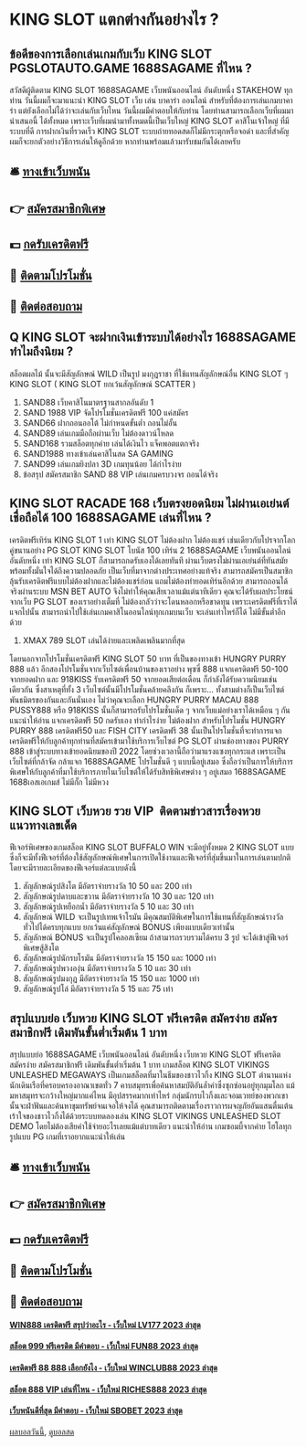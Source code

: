 # KING SLOT แตกต่างกันอย่างไร ?
## ข้อดีของการเลือกเล่นเกมกับเว็บ KING SLOT PGSLOTAUTO.GAME 1688SAGAME ที่ไหน ?
สวัสดีผู้ติดตาม KING SLOT 1688SAGAME เว็บพนันออนไลน์ อันดับหนึ่ง STAKEHOW ทุกท่าน วันนี้ผมก็จะมาแนะนำ KING SLOT เว็บ เล่น บาคาร่า ออนไลน์ สำหรับที่ต้องการเล่นเกมบาคาร่า แต่ยังเลือกไม่ได้ว่าจะเล่นกับเว็บไหน วันนี้ผมมีคำตอบให้กับท่าน โดยท่านสามารถเลือกเว็บที่ผมมานำเสนอนี้ ได้ทั้งหมด เพราะเว็บที่ผมนำมาทั้งหมดนี้เป็นเว็บใหญ่ KING SLOT คาสิโนเจ้าใหญ่ ที่มีระบบที่ดี การฝากเงินที่รวดเร็ว KING SLOT ระบบถ่ายทอดสดก็ไม่มีกระตุกหรือจอดำ และที่สำคัญผมก็จะยกตัวอย่างวิธีการเล่นให้ดูอีกด้วย หากท่านพร้อมแล้วมารับชมกันได้เลยครับ

## 🛎 [ทางเข้าเว็บพนัน](https://bit.ly/3SdLNi2)
## 👉 [สมัครสมาชิกพิเศษ](https://bit.ly/3SdLNi2)
## 💵 [กดรับเครดิตฟรี](https://bit.ly/3dyRKHj)
## 👑 [ติดตามโปรโมชั่น](https://bit.ly/3dyRKHj)
## 📱 [ติดต่อสอบถาม](https://bit.ly/3dyRKHj)

## Q KING SLOT จะฝากเงินเข้าระบบได้อย่างไร 1688SAGAME ทำไมถึงนิยม ?
สล็อตผลไม้ นั้นจะมีสัญลักษณ์ WILD เป็นรูป มงกุฎราชา ที่ใช้แทนสัญลักษณ์อื่น KING SLOT ๆ KING SLOT ( KING SLOT ยกเว้นสัญลักษณ์ SCATTER )
1. SAND88 เว็บคาสิโนมาตรฐานสากลอันดับ 1
2. SAND 1988 VIP จัดโปรโมชั่นเครดิตฟรี 100 แค่สมัคร
3. SAND66 ฝากถอนออโต้ ไม่กำหนดขั้นต่ำ ถอนไม่อั้น
4. SAND89 เล่นเกมมือถือผ่านเว็บ ไม่ต้องดาวน์โหลด
5. SAND168 รวมสล็อตทุกค่าย เล่นได้เงินไว แจ็คพอตแตกจริง
6. SAND1988 ทางเข้าเล่นคาสิโนสด SA GAMING
7. SAND99 เล่นเกมยิงปลา 3D เกมทุนน้อย ได้กำไรง่าย
8. ข้อสรุป สมัครสมาชิก SAND 88 VIP เล่นเกมครบวงจร ถอนได้จริง

## KING SLOT RACADE 168 เว็บตรงยอดนิยม ไม่ผ่านเอเย่นต์ เชื่อถือได้ 100 1688SAGAME เล่นที่ไหน ?
เครดิตฟรีเทิร์น KING SLOT 1 เท่า KING SLOT ไม่ต้องฝาก ไม่ต้องแชร์ เช่นเดียวกับโปรจากโลกคู่ขนานอย่าง PG SLOT KING SLOT โบนัส 100 เทิร์น 2 1688SAGAME เว็บพนันออนไลน์ อันดับหนึ่ง เท่า KING SLOT ก็สามารถกดรับเองได้เลยทันที ผ่านเว็บตรงไม่ผ่านเอเย่นต์ที่ทันสมัยพร้อมทั้งมั่นใจได้ถึงความปลอดภัย เป็นเว็บที่มาจากต่างประเทศอย่างแท้จริง สามารถสมัครเป็นสมาชิก ลุ้นรับเครดิตฟรีแบบไม่ต้องฝากและไม่ต้องแชร์ก่อน แถมไม่ต้องทำยอดเทิร์นอีกด้วย สามารถถอนได้จริงผ่านระบบ MSN BET AUTO จึงไม่ทำให้คุณเสียเวลาแม้แต่นาทีเดียว คุณจะได้รับผลประโยชน์จากเว็บ PG SLOT ของเราอย่างเต็มที่ ไม่ต้องกลัวว่าจะโดนหลอกหรือขาดทุน เพราะเครดิตฟรีที่เราได้แจกไปนั้น สามารถนำไปใช้เล่นเกมคาสิโนออนไลน์ทุกเกมบนเว็บ จะเล่นเท่าไหร่ก็ได้ ไม่มีขั้นต่ำอีกด้วย
1. XMAX 789 SLOT เล่นได้ง่ายและเพลิดเพลินมากที่สุด

โดยนอกจากโปรโมชั่นเครดิตฟรี KING SLOT 50 บาท ที่เป็นของทางเข้า HUNGRY PURRY 888 แล้ว อีกสองโปรโมชั่นจากเว็บไซต์เพื่อนบ้านของเราอย่าง พุซซี่ 888 แจกเครดิตฟรี 50-100 จากยอดฝาก และ 918KISS รับเครดิตฟรี 50 จากยอดเสียต่อเดือน ก็กำลังได้รับความนิยมเช่นเดียวกัน ซึ่งสาเหตุที่ทั้ง 3 เว็บไซต์นั้นมีโปรโมชั่นคล้ายคลึงกัน ก็เพราะ… ทั้งสามต่างก็เป็นเว็บไซต์พันธมิตรของกันและกันนั่นเอง ไม่ว่าคุณจะเลือก HUNGRY PURRY MACAU 888 PUSSY888 หรือ 918KISS นั้นก็สามารถรับโปรโมชั่นเด็ด ๆ จากเว็บแม่อย่างเราได้เหมือน ๆ กัน
แนะนำให้อ่าน แจกเครดิตฟรี 50 กดรับเอง ทำกำไรง่าย ไม่ต้องฝาก
สำหรับโปรโมชั่น HUNGRY PURRY 888 เครดิตฟรี50 และ FISH CITY เครดิตฟรี 38 นั้นเป็นโปรโมชั่นที่จะทำการแจกเครดิตฟรีให้กับลูกค้าทุกท่านที่สมัครเข้ามาใช้บริการเว็บไซต์ PG SLOT ผ่านช่องทางของ PURRY 888 เข้าสู่ระบบทางเข้ายอดนิยมของปี 2022 โดยช่วงเวลานี้ถือว่ามาแรงแซงทุกกระแส เพราะเป็นเว็บไซต์ที่กล้าจัด กล้าแจก 1688SAGAME โปรโมชั่นดี ๆ แบบนี้อยู่เสมอ ซึ่งถือว่าเป็นการให้บริการพิเศษให้กับลูกค้าที่มาใช้บริการภายในเว็บไซต์ให้ได้รับสิทธิพิเศษต่าง ๆ อยู่เสมอ 1688SAGAME 1688เอสเอเกมส์ ไม่มีกั๊ก ไม่มีหวง

## KING SLOT เว็บหวย รวย VIP  ติดตามข่าวสารเรื่องหวย แนวทางเลขเด็ด
ฟีเจอร์พิเศษของเกมสล็อต KING SLOT BUFFALO WIN จะมีอยู่ทั้งหมด 2 KING SLOT แบบ ซึ่งก็จะมีทั้งฟีเจอร์ที่ต้องใช้สัญลักษณ์พิเศษในการเปิดใช้งานและฟีเจอร์ที่สุ่มขึ้นมาในการเล่นตามปกติ โดยจะมีรายละเอียดของฟีเจอร์แต่ละแบบดังนี้
1. สัญลักษณ์รูปสิงโต มีอัตราจ่ายรางวัล 10 50 และ 200 เท่า
2. สัญลักษณ์รูปดาบและขวาน มีอัตราจ่ายรางวัล 10 30 และ 120 เท่า
3. สัญลักษณ์รูปเหยือกน้ำ มีอัตราจ่ายรางวัล 5 10 และ 30 เท่า
4. สัญลักษณ์ WILD จะเป็นรูปเทพเจ้าโรมัน มีคุณสมบัติพิเศษในการใช้แทนที่สัญลักษณ์รางวัลทั่วไปได้ครบทุกแบบ ยกเว้นแค่สัญลักษณ์ BONUS เพียงแบบเดียวเท่านั้น
5. สัญลักษณ์ BONUS จะเป็นรูปโคลอสเซียม ถ้าสามารถรวบรวมได้ครบ 3 รูป จะได้เข้าสู่ฟีเจอร์พิเศษสู้สิงโต
6. สัญลักษณ์รูปนักรบโรมัน มีอัตราจ่ายรางวัล 15 150 และ 1000 เท่า
7. สัญลักษณ์รูปพวงองุ่น มีอัตราจ่ายรางวัล 5 10 และ 30 เท่า
8. สัญลักษณ์รูปมงกุฎ มีอัตราจ่ายรางวัล 15 150 และ 1000 เท่า
9. สัญลักษณ์รูปโล่ มีอัตราจ่ายรางวัล 5 15 และ 75 เท่า

## สรุปแบบย่อ เว็บหวย KING SLOT ฟรีเครดิต สมัครง่าย สมัครสมาชิกฟรี เดิมพันขั้นต่ำเริ่มต้น 1 บาท
สรุปแบบย่อ 1688SAGAME เว็บพนันออนไลน์ อันดับหนึ่ง เว็บหวย KING SLOT ฟรีเครดิต สมัครง่าย สมัครสมาชิกฟรี เดิมพันขั้นต่ำเริ่มต้น 1 บาท เกมสล็อต KING SLOT VIKINGS UNLEASHED MEGAWAYS เป็นเกมสล็อตที่มาในธีมของชาวไวกิ้ง KING SLOT ตำนานแห่งนักเดินเรือที่ครอบครองอาณาเขตทั่ว 7 คาบสมุทรเพื่อค้นหาสมบัติอันล้ำค่าซึ่งซุกซ่อนอยู่ทุกมุมโลก แม้มหาสมุทรจะกว้างใหญ่มากแค่ไหน มีอุปสรรคมากเท่าไหร่ กลุ่มนักรบไวกิ้งและจอมเวทย์ของพวกเขานั้นจะฝ่าฟันและค้นหาขุมทรัพย์จนเจอให้จงได้ คุณสามารถติดตามเรื่องราวการผจญภัยอันแสนตื่นเต้นเร้าใจของชาวไวกิ้งได้ด้วยระบบทดลองเล่น KING SLOT VIKINGS UNLEASHED SLOT DEMO โดยไม่ต้องเสียค่าใช้จ่ายอะไรเลยแม้แต่บาทเดียว
แนะนำให้อ่าน เกมซอมบี้จากค่าย ไฮโลทุกรูปแบบ PG เกมที่เราอยากแนะนำให้เล่น

## 🛎 [ทางเข้าเว็บพนัน](https://bit.ly/3SdLNi2)
## 👉 [สมัครสมาชิกพิเศษ](https://bit.ly/3SdLNi2)
## 💵 [กดรับเครดิตฟรี](https://bit.ly/3dyRKHj)
## 👑 [ติดตามโปรโมชั่น](https://bit.ly/3dyRKHj)
## 📱 [ติดต่อสอบถาม](https://bit.ly/3dyRKHj)

#### [WIN888 เครดิตฟรี สรุปว่าอะไร - เว็บใหม่ LV177 2023 ล่าสุด](https://atom.io/themes/win888%20เครดิตฟรี%20สรุปว่าอะไร%20-%20เว็บใหม่%20lv177%202023%20ล่าสุด)
#### [สล็อต 999 ฟรีเครดิต มีคำตอบ - เว็บใหม่ FUN88 2023 ล่าสุด](https://atom.io/themes/สล็อต%20999%20ฟรีเครดิต%20มีคำตอบ%20-%20เว็บใหม่%20fun88%202023%20ล่าสุด)
#### [เครดิตฟรี 88 888 เลือกยังไง - เว็บใหม่ WINCLUB88 2023 ล่าสุด](https://atom.io/themes/เครดิตฟรี%2088%20888%20เลือกยังไง%20-%20เว็บใหม่%20winclub88%202023%20ล่าสุด)
#### [สล็อต 888 VIP เล่นที่ไหน - เว็บใหม่ RICHES888 2023 ล่าสุด](https://atom.io/themes/สล็อต%20888%20vip%20เล่นที่ไหน%20-%20เว็บใหม่%20riches888%202023%20ล่าสุด)
#### [เว็บพนันดีที่สุด มีคำตอบ - เว็บใหม่ SBOBET 2023 ล่าสุด](https://atom.io/themes/เว็บพนันดีที่สุด%20มีคำตอบ%20-%20เว็บใหม่%20sbobet%202023%20ล่าสุด)

[ผลบอลวันนี้](https://siamsport.tv "ผลบอลวันนี้"), [ดูบอลสด](https://siamsport.tv/ดูบอลสด "ดูบอลสด")